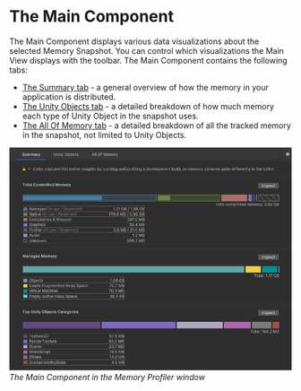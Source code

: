 # The Main Component

The Main Component displays various data visualizations about the selected Memory Snapshot. You can control which visualizations the Main View displays with the toolbar. The Main Component contains the following tabs:

* [The Summary tab](summary-tab.md) - a general overview of how the memory in your application is distributed.
* [The Unity Objects tab](unity-objects-tab.md) - a detailed breakdown of how much memory each type of Unity Object in the snapshot uses.
* [The All Of Memory tab](all-memory-tab.md) - a detailed breakdown of all the tracked memory in the snapshot, not limited to Unity Objects.

![The Main Component in the Memory Profiler window](images/summary-tab.png)
<br/>*The Main Component in the Memory Profiler window*
